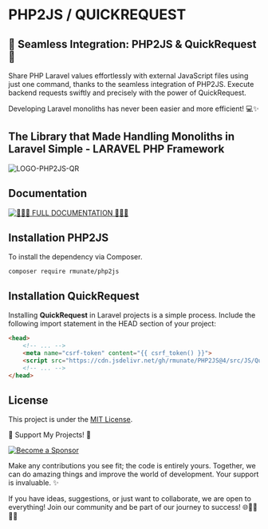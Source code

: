 # PHP2JS / QUICKREQUEST

## 🚀 Seamless Integration: PHP2JS & QuickRequest 🚀

Share PHP Laravel values effortlessly with external JavaScript files using just one command, thanks to the seamless integration of PHP2JS. Execute backend requests swiftly and precisely with the power of QuickRequest.

Developing Laravel monoliths has never been easier and more efficient! 💻✨

## The Library that Made Handling Monoliths in Laravel Simple - LARAVEL PHP Framework

![LOGO-PHP2JS-QR](https://github.com/rmunate/PHP2JS/assets/91748598/9b1efced-bd6b-494a-8f70-8e77e0fd0a84)

## Documentation
[![📖📖📖 **FULL DOCUMENTATION** 📖📖📖](https://img.shields.io/badge/FULL%20DOCUMENTATION-Visit%20Here-blue?style=for-the-badge)](https://rmunate.github.io/PHP2JS/)

## Installation PHP2JS
To install the dependency via Composer.

```shell
composer require rmunate/php2js
```

## Installation QuickRequest
Installing **QuickRequest** in Laravel projects is a simple process. Include the following import statement in the HEAD section of your project:

```html
<head>
    <!-- ... -->
    <meta name="csrf-token" content="{{ csrf_token() }}">
    <script src="https://cdn.jsdelivr.net/gh/rmunate/PHP2JS@4/src/JS/QuickRequest/QuickRequest.min.js"></script>
    <!-- ... -->
</head>
```

## License
This project is under the [MIT License](https://choosealicense.com/licenses/mit/).

🌟 Support My Projects! 🚀

[![Become a Sponsor](https://img.shields.io/badge/-Become%20a%20Sponsor-blue?style=for-the-badge&logo=github)](https://github.com/sponsors/rmunate)

Make any contributions you see fit; the code is entirely yours. Together, we can do amazing things and improve the world of development. Your support is invaluable. ✨

If you have ideas, suggestions, or just want to collaborate, we are open to everything! Join our community and be part of our journey to success! 🌐👩‍💻👨‍💻
